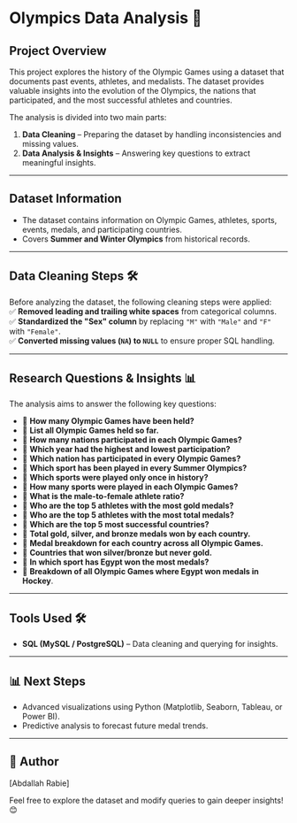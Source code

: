 # **Olympics Data Analysis** 🏅

## **Project Overview**

This project explores the history of the Olympic Games using a dataset that documents past events, athletes, and medalists. The dataset provides valuable insights into the evolution of the Olympics, the nations that participated, and the most successful athletes and countries.

The analysis is divided into two main parts:

1. **Data Cleaning** – Preparing the dataset by handling inconsistencies and missing values.
2. **Data Analysis & Insights** – Answering key questions to extract meaningful insights.

---

## **Dataset Information**

- The dataset contains information on Olympic Games, athletes, sports, events, medals, and participating countries.
- Covers **Summer and Winter Olympics** from historical records.

---

## **Data Cleaning Steps** 🛠️

Before analyzing the dataset, the following cleaning steps were applied:  
✅ **Removed leading and trailing white spaces** from categorical columns.  
✅ **Standardized the "Sex" column** by replacing `"M"` with `"Male"` and `"F"` with `"Female"`.  
✅ **Converted missing values (`NA`) to `NULL`** to ensure proper SQL handling.

---

## **Research Questions & Insights** 📊

The analysis aims to answer the following key questions:

- 🔹 **How many Olympic Games have been held?**
- 🔹 **List all Olympic Games held so far.**
- 🔹 **How many nations participated in each Olympic Games?**
- 🔹 **Which year had the highest and lowest participation?**
- 🔹 **Which nation has participated in every Olympic Games?**
- 🔹 **Which sport has been played in every Summer Olympics?**
- 🔹 **Which sports were played only once in history?**
- 🔹 **How many sports were played in each Olympic Games?**
- 🔹 **What is the male-to-female athlete ratio?**
- 🔹 **Who are the top 5 athletes with the most gold medals?**
- 🔹 **Who are the top 5 athletes with the most total medals?**
- 🔹 **Which are the top 5 most successful countries?**
- 🔹 **Total gold, silver, and bronze medals won by each country.**
- 🔹 **Medal breakdown for each country across all Olympic Games.**
- 🔹 **Countries that won silver/bronze but never gold.**
- 🔹 **In which sport has Egypt won the most medals?**
- 🔹 **Breakdown of all Olympic Games where Egypt won medals in Hockey**.

---

## **Tools Used** 🛠️

- **SQL (MySQL / PostgreSQL)** – Data cleaning and querying for insights.

---

## 📊 Next Steps

- Advanced visualizations using Python (Matplotlib, Seaborn, Tableau, or Power BI).
- Predictive analysis to forecast future medal trends.

---

## 📜 Author

[Abdallah Rabie]

Feel free to explore the dataset and modify queries to gain deeper insights! 😊
